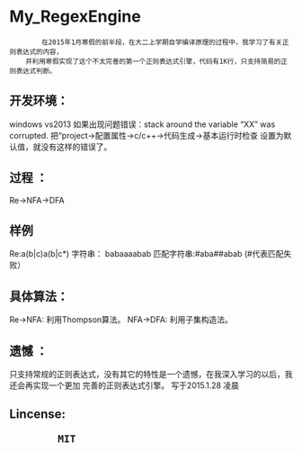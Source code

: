 # My_RegexEngine


            在2015年1月寒假的前半段，在大二上学期自学编译原理的过程中，我学习了有关正则表达式的内容，
        并利用寒假实现了这个不太完善的第一个正则表达式引擎，代码有1K行，只支持简易的正则表达式判断。
<h2>开发环境：</h2>
        windows  vs2013
        如果出现问题错误：stack around the variable “XX” was corrupted.
        把“project->配置属性->c/c++->代码生成->基本运行时检查 设置为默认值，就没有这样的错误了。
<h2>过程 ：</h2>
        Re->NFA->DFA
<h2>样例</h2>
        Re:a(b|c)a(b|c*)
        字符串：   babaaaabab
        匹配字符串:#aba##abab (#代表匹配失败）
<h2>具体算法：</h2>
        Re->NFA:
        利用Thompson算法。
        NFA->DFA:
        利用子集构造法。
<h2>遗憾 ：</h2>
        只支持常规的正则表达式，没有其它的特性是一个遗憾，在我深入学习的以后，我还会再实现一个更加
    完善的正则表达式引擎。
                                                                    写于2015.1.28 凌晨
<h2>Lincense:

            MIT
